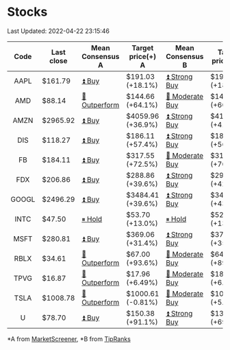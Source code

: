 # Stocks
Last Updated: 2022-04-22 23:15:46

|Code|Last close|Mean Consensus A|Target price(+) A|Mean Consensus B|Target price(+) B|
|:--:|-|-|-|-|-|
|AAPL|$161.79|[⏫ Buy](https://m.marketscreener.com/quote/stock/-4849/)|$191.03 (+18.1%)|[⏫ Strong Buy](https://www.tipranks.com/stocks/aapl/forecast)|$193.11 (+18.88%)|
|AMD|$88.14|[🔼 Outperform](https://m.marketscreener.com/quote/stock/-19475876/)|$144.66 (+64.1%)|[🔼 Moderate Buy](https://www.tipranks.com/stocks/amd/forecast)|$144.29 (+60.00%)|
|AMZN|$2965.92|[⏫ Buy](https://m.marketscreener.com/quote/stock/-12864605/)|$4059.96 (+36.9%)|[⏫ Strong Buy](https://www.tipranks.com/stocks/amzn/forecast)|$4100.26 (+41.94%)|
|DIS|$118.27|[⏫ Buy](https://m.marketscreener.com/quote/stock/-4842/)|$186.11 (+57.4%)|[⏫ Strong Buy](https://www.tipranks.com/stocks/dis/forecast)|$186.79 (+56.17%)|
|FB|$184.11|[⏫ Buy](https://m.marketscreener.com/quote/stock/-10547141/)|$317.55 (+72.5%)|[🔼 Moderate Buy](https://www.tipranks.com/stocks/fb/forecast)|$314.95 (+70.41%)|
|FDX|$206.86|[⏫ Buy](https://m.marketscreener.com/quote/stock/-12585/)|$288.86 (+39.6%)|[⏫ Strong Buy](https://www.tipranks.com/stocks/fdx/forecast)|$293.30 (+42.02%)|
|GOOGL|$2496.29|[⏫ Buy](https://m.marketscreener.com/quote/stock/-24203373/)|$3484.41 (+39.6%)|[⏫ Strong Buy](https://www.tipranks.com/stocks/googl/forecast)|$3472.02 (+43.47%)|
|INTC|$47.50|[⏸ Hold](https://m.marketscreener.com/quote/stock/-4829/)|$53.70 (+13.0%)|[⏸ Hold](https://www.tipranks.com/stocks/intc/forecast)|$52.77 (+13.39%)|
|MSFT|$280.81|[⏫ Buy](https://m.marketscreener.com/quote/stock/-4835/)|$369.06 (+31.4%)|[⏫ Strong Buy](https://www.tipranks.com/stocks/msft/forecast)|$371.13 (+35.43%)|
|RBLX|$34.61|[🔼 Outperform](https://m.marketscreener.com/quote/stock/-117793644/)|$67.00 (+93.6%)|[🔼 Moderate Buy](https://www.tipranks.com/stocks/rblx/forecast)|$64.50 (+89.65%)|
|TPVG|$16.87|[🔼 Outperform](https://m.marketscreener.com/quote/stock/-15933327/)|$17.96 (+6.49%)|[🔼 Moderate Buy](https://www.tipranks.com/stocks/tpvg/forecast)|$18.38 (+6.30%)|
|TSLA|$1008.78|[🔼 Outperform](https://m.marketscreener.com/quote/stock/-6344549/)|$1000.61 (-0.81%)|[🔼 Moderate Buy](https://www.tipranks.com/stocks/tsla/forecast)|$1060.89 (+5.23%)|
|U|$78.70|[⏫ Buy](https://m.marketscreener.com/quote/stock/-112492634/)|$150.38 (+91.1%)|[⏫ Strong Buy](https://www.tipranks.com/stocks/u/forecast)|$133.18 (+69.22%)|


*A from [MarketScreener](https://www.marketscreener.com), *B from [TipRanks](https://www.tipranks.com)
